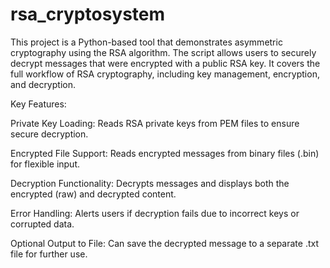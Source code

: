 # rsa_cryptosystem
This project is a Python-based tool that demonstrates asymmetric cryptography using the RSA algorithm. The script allows users to securely decrypt messages that were encrypted with a public RSA key. It covers the full workflow of RSA cryptography, including key management, encryption, and decryption.

Key Features:

  Private Key Loading: Reads RSA private keys from PEM files to ensure secure decryption.
  
  Encrypted File Support: Reads encrypted messages from binary files (.bin) for flexible input.
  
  Decryption Functionality: Decrypts messages and displays both the encrypted (raw) and decrypted content.
  
  Error Handling: Alerts users if decryption fails due to incorrect keys or corrupted data.
  
  Optional Output to File: Can save the decrypted message to a separate .txt file for further use.
